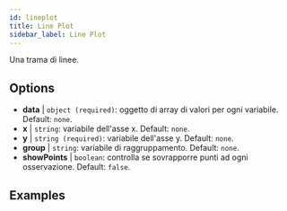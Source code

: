 ```yaml
---
id: lineplot
title: Line Plot
sidebar_label: Line Plot
---
```


Una trama di linee.

## Options

* __data__ | `object (required)`: oggetto di array di valori per ogni variabile. Default: `none`.
* __x__ | `string`: variabile dell'asse x. Default: `none`.
* __y__ | `string (required)`: variabile dell'asse y. Default: `none`.
* __group__ | `string`: variabile di raggruppamento. Default: `none`.
* __showPoints__ | `boolean`: controlla se sovrapporre punti ad ogni osservazione. Default: `false`.


## Examples

